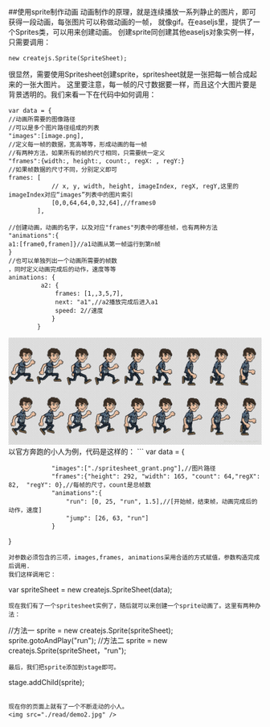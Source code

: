 ##使用sprite制作动画
动画制作的原理，就是连续播放一系列静止的图片，即可获得一段动画，每张图片可以称做动画的一帧，
就像gif。在easeljs里，提供了一个Sprites类，可以用来创建动画。
创建sprite同创建其他easeljs对象实例一样，只需要调用：
```
new createjs.Sprite(SpriteSheet);

```
很显然，需要使用Spritesheet创建sprite，spritesheet就是一张把每一帧合成起来的一张大图片。
这里要注意，每一帧的尺寸数据要一样，而且这个大图片要是背景透明的。我们来看一下在代码中如何调用：

```
var data = {
//动画所需要的图像路径
//可以是多个图片路径组成的列表
"images":[image.png],
//定义每一帧的数据，宽高等等，形成动画的每一帧
//有两种方法，如果所有的帧的尺寸相同，只需要统一定义
"frames":{width:, height:, count:, regX: , regY:}
//如果帧数据的尺寸不同，分别定义即可
frames: [
            // x, y, width, height, imageIndex, regX, regY,这里的imageIndex对应“images”列表中的图片索引
            [0,0,64,64,0,32,64],//frames0
        ],

//创建动画，动画的名字，以及对应"frames"列表中的哪些帧，也有两种方法
"animations":{
a1:[frame0,framen]}//a1动画从第一帧运行到第n帧
}
//也可以单独列出一个动画所需要的帧数
，同时定义动画完成后的动作，速度等等
animations: {
         a2: {
             frames: [1,,3,5,7],
             next: "a1",//a2播放完成后进入a1
             speed: 2//速度
            }
        }

```

<img src="./read/demo1.jpg" />
以官方奔跑的小人为例，代码是这样的：
```
var data = {

                "images":["./spritesheet_grant.png"],//图片路径
                "frames":{"height": 292, "width": 165, "count": 64,"regX": 82,  "regY": 0},//每帧的尺寸，count是总帧数
                "animations":{
                    "run": [0, 25, "run", 1.5],//[开始帧，结束帧，动画完成后的动作，速度]
                    "jump": [26, 63, "run"]
                }
}
```
对参数必须包含的三项，images,frames, animations采用合适的方式赋值，参数构造完成后调用.
我们这样调用它：
```
var spriteSheet = new createjs.SpriteSheet(data);
```
现在我们有了一个spritesheet实例了，随后就可以来创建一个sprite动画了。这里有两种办法：

```
//方法一
sprite = new createjs.Sprite(spriteSheet);
sprite.gotoAndPlay("run");
//方法二
sprite = new createjs.Sprite(spriteSheet，"run");

```
最后，我们把sprite添加到stage即可。

```
stage.addChild(sprite);
```

现在你的页面上就有了一个不断走动的小人。
<img src="./read/demo2.jpg" />